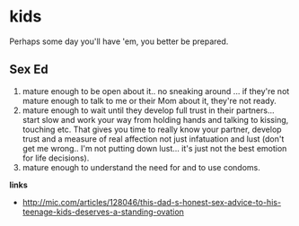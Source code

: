 # kids
Perhaps some day you'll have 'em, you better be prepared.

## Sex Ed
1. mature enough to be open about it.. no sneaking around ... if they're not
mature enough to talk to me or their Mom about it, they're not ready.
2. mature enough to wait until they develop full trust in their partners...
start slow and work your way from holding hands and talking to kissing,
touching etc. That gives you time to really know your partner, develop trust
and a measure of real affection not just infatuation and lust (don't get me
wrong.. I'm not putting down lust... it's just not the best emotion for life
decisions).
3. mature enough to understand the need for and to use condoms.

__links__
- http://mic.com/articles/128046/this-dad-s-honest-sex-advice-to-his-teenage-kids-deserves-a-standing-ovation
